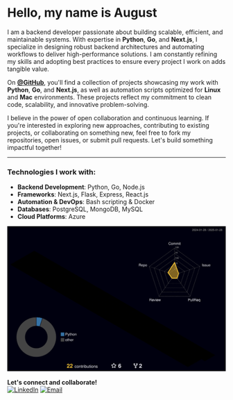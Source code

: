 # Hello, my name is August 

I am a backend developer passionate about building scalable, efficient, and maintainable systems. With expertise in **Python**, **Go**, and **Next.js**, I specialize in designing robust backend architectures and automating workflows to deliver high-performance solutions. I am constantly refining my skills and adopting best practices to ensure every project I work on adds tangible value.

On [**@GitHub**](https://github.com), you'll find a collection of projects showcasing my work with **Python**, **Go**, and **Next.js**, as well as automation scripts optimized for **Linux** and **Mac** environments. These projects reflect my commitment to clean code, scalability, and innovative problem-solving.

I believe in the power of open collaboration and continuous learning. If you're interested in exploring new approaches, contributing to existing projects, or collaborating on something new, feel free to fork my repositories, open issues, or submit pull requests. Let's build something impactful together!

---


### Technologies I work with:
- **Backend Development**: Python, Go, Node.js
- **Frameworks**: Next.js, Flask, Express, React.js
- **Automation & DevOps**: Bash scripting & Docker
- **Databases**: PostgreSQL, MongoDB, MySQL
- **Cloud Platforms**: Azure

![](./profile-3d-contrib/profile-night-rainbow.svg) 

**Let's connect and collaborate!**  
[![LinkedIn](https://img.shields.io/badge/-LinkedIn-0077B5?style=flat&logo=linkedin&logoColor=white)](your-linkedin-profile)   [![Email](https://img.shields.io/badge/-Email-D44638?style=flat&logo=gmail&logoColor=white)](mailto:augustodevelop.py@gmail.com)

